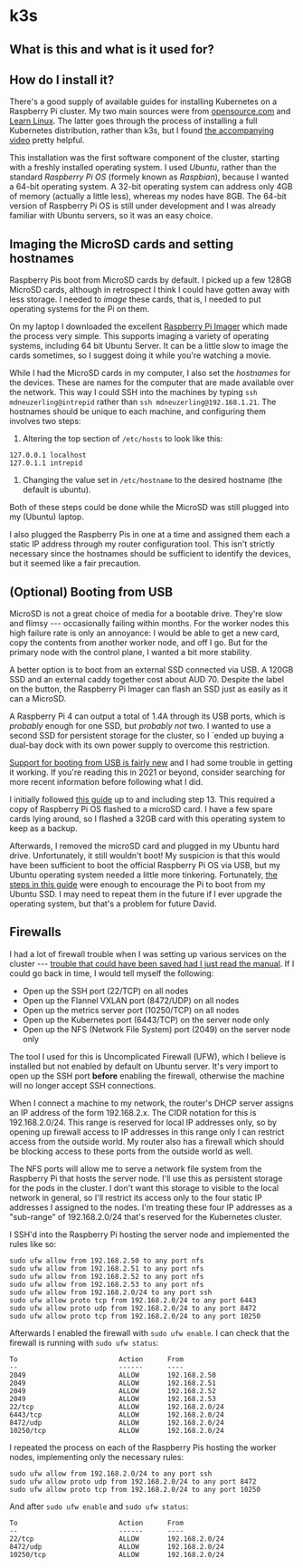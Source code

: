 # k3s

## What is this and what is it used for?



## How do I install it?

There's a good supply of available guides for installing Kubernetes on a Raspberry Pi cluster. My two main sources were from [opensource.com](https://opensource.com/article/20/3/kubernetes-raspberry-pi-k3s) and [Learn Linux](https://wiki.learnlinux.tv/index.php/Setting_up_a_Raspberry_Pi_Kubernetes_Cluster_with_Ubuntu_20.04#Configure_boot_options). The latter goes through the process of installing a full Kubernetes distribution, rather than k3s, but I found [the accompanying video](https://www.youtube.com/watch?v=qv3_gLvjITk) pretty helpful.

This installation was the first software component of the cluster, starting with a freshly installed operating system. I used _Ubuntu_, rather than the standard _Raspberry Pi OS_ (formely known as _Raspbian_), because I wanted a 64-bit operating system. A 32-bit operating system can address only 4GB of memory (actually a little less), whereas my nodes have 8GB. The 64-bit version of Raspberry Pi OS is still under development and I was already familiar with Ubuntu servers, so it was an easy choice.

## Imaging the MicroSD cards and setting hostnames

Raspberry Pis boot from MicroSD cards by default. I picked up a few 128GB MicroSD cards, although in retrospect I think I could have gotten away with less storage. I needed to _image_ these cards, that is, I needed to put operating systems for the Pi on them.

On my laptop I downloaded the excellent [Raspberry Pi Imager](https://www.raspberrypi.org/blog/raspberry-pi-imager-imaging-utility/) which made the process very simple. This supports imaging a variety of operating systems, including 64 bit Ubuntu Server. It can be a little slow to image the cards sometimes, so I suggest doing it while you're watching a movie.

While I had the MicroSD cards in my computer, I also set the _hostnames_ for the devices. These are names for the computer that are made available over the network. This way I could SSH into the machines by typing `ssh mdneuzerling@intrepid` rather than `ssh mdneuzerling@192.168.1.21`. The hostnames should be unique to each machine, and configuring them involves two steps:

1. Altering the top section of `/etc/hosts` to look like this:
```
127.0.0.1 localhost
127.0.1.1 intrepid
```
1. Changing the value set in `/etc/hostname` to the desired hostname (the default is ubuntu).

Both of these steps could be done while the MicroSD was still plugged into my (Ubuntu) laptop.

I also plugged the Raspberry Pis in one at a time and assigned them each a static IP address through my router configuration tool. This isn't strictly necessary since the hostnames should be sufficient to identify the devices, but it seemed like a fair precaution.

## (Optional) Booting from USB

MicroSD is not a great choice of media for a bootable drive. They're slow and flimsy --- occasionally failing within months. For the worker nodes this high failure rate is only an annoyance: I would be able to get a new card, copy the contents from another worker node, and off I go. But for the primary node with the control plane, I wanted a bit more stability.

A better option is to boot from an external SSD connected via USB. A 120GB SSD and an external caddy together cost about AUD 70. Despite the label on the button, the Raspberry Pi Imager can flash an SSD just as easily as it can a MicroSD.

A Raspberry Pi 4 can output a total of 1.4A through its USB ports, which is _probably_ enough for one SSD, but _probably not_ two. I wanted to use a second SSD for persistent storage for the cluster, so I `ended up buying a dual-bay dock with its own power supply to overcome this restriction.

[Support for booting from USB is fairly new](https://github.com/raspberrypi/rpi-eeprom/issues/28) and I had some trouble in getting it working. If you're reading this in 2021 or beyond, consider searching for more recent information before following what I did.

I initially followed [this guide](https://www.tomshardware.com/how-to/boot-raspberry-pi-4-usb) up to and including step 13. This required a copy of Raspberry Pi OS flashed to a microSD card. I have a few spare cards lying around, so I flashed a 32GB card with this operating system to keep as a backup.

Afterwards, I removed the microSD card and plugged in my Ubuntu hard drive. Unfortunately, it still wouldn't boot! My suspicion is that this would have been sufficient to boot the official Raspberry Pi OS via USB, but my Ubuntu operating system needed a little more tinkering. Fortunately, [the steps in this guide](https://www.raspberrypi.org/forums/viewtopic.php?t=281152) were enough to encourage the Pi to boot from my Ubuntu SSD. I may need to repeat them in the future if I ever upgrade the operating system, but that's a problem for future David.

## Firewalls

I had a lot of firewall trouble when I was setting up various services on the cluster --- [trouble that could have been saved had I just read the manual](https://rancher.com/docs/rancher/v2.x/en/installation/requirements/ports/). If I could go back in time, I would tell myself the following:

* Open up the SSH port (22/TCP) on all nodes
* Open up the Flannel VXLAN port (8472/UDP) on all nodes
* Open up the metrics server port (10250/TCP) on all nodes
* Open up the Kubernetes port (6443/TCP) on the server node only
* Open up the NFS (Network File System) port (2049) on the server node only

The tool I used for this is Uncomplicated Firewall (UFW), which I believe is installed but not enabled by default on Ubuntu server. It's very import to open up the SSH port **before** enabling the firewall, otherwise the machine will no longer accept SSH connections.

When I connect a machine to my network, the router's DHCP server assigns an IP address of the form 192.168.2.x. The CIDR notation for this is 192.168.2.0/24. This range is reserved for local IP addresses only, so by opening up firewall access to IP addresses in this range only I can restrict access from the outside world. My router also has a firewall which should be blocking access to these ports from the outside world as well.

The NFS ports will allow me to serve a network file system from the Raspberry Pi that hosts the server node. I'll use this as persistent storage for the pods in the cluster. I don't want this storage to visible to the local network in general, so I'll restrict its access only to the four static IP addresses I assigned to the nodes. I'm treating these four IP addresses as a "sub-range" of 192.168.2.0/24 that's reserved for the Kubernetes cluster.

I SSH'd into the Raspberry Pi hosting the server node and implemented the rules like so:

```
sudo ufw allow from 192.168.2.50 to any port nfs
sudo ufw allow from 192.168.2.51 to any port nfs
sudo ufw allow from 192.168.2.52 to any port nfs
sudo ufw allow from 192.168.2.53 to any port nfs
sudo ufw allow from 192.168.2.0/24 to any port ssh
sudo ufw allow proto tcp from 192.168.2.0/24 to any port 6443
sudo ufw allow proto udp from 192.168.2.0/24 to any port 8472
sudo ufw allow proto tcp from 192.168.2.0/24 to any port 10250
```

Afterwards I enabled the firewall with `sudo ufw enable`. I can check that the firewall is running with `sudo ufw status`:

```
To                         Action      From
--                         ------      ----
2049                       ALLOW       192.168.2.50
2049                       ALLOW       192.168.2.51
2049                       ALLOW       192.168.2.52
2049                       ALLOW       192.168.2.53
22/tcp                     ALLOW       192.168.2.0/24
6443/tcp                   ALLOW       192.168.2.0/24
8472/udp                   ALLOW       192.168.2.0/24
10250/tcp                  ALLOW       192.168.2.0/24
```

I repeated the process on each of the Raspberry Pis hosting the worker nodes, implementing only the necessary rules:

```
sudo ufw allow from 192.168.2.0/24 to any port ssh
sudo ufw allow proto udp from 192.168.2.0/24 to any port 8472
sudo ufw allow proto tcp from 192.168.2.0/24 to any port 10250
```

And after `sudo ufw enable` and `sudo ufw status`:

```
To                         Action      From
--                         ------      ----
22/tcp                     ALLOW       192.168.2.0/24
8472/udp                   ALLOW       192.168.2.0/24
10250/tcp                  ALLOW       192.168.2.0/24
```